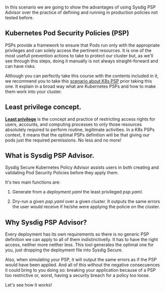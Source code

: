 In this scenario we are going to show the advantages of using Sysdig PSP Advisor over the practice of defining and running in production policies not tested before. 

Kubernetes Pod Security Policies (PSP)
---

PSPs provide a framework to ensure that Pods run only with the appropriate privileges and can solely access the pertinent resources. It is one of the most usefull prevention actions to take to protect our cluster but, as we'll see through this steps, doing it manually is not always straight-forward and can have risks.

Although you can perfectly take this course with the contents included in it, we recommend you to take this [scenario about K8s PSP](https://www.katacoda.com/sysdig/courses/secure/secure-psp-introduction) prior taking this one. It explain in a broad way what are Kubernetes PSPs and how to make them work into your cluster.

Least privilege concept. 
---

[**Least privilege**](https://en.wikipedia.org/wiki/Principle_of_least_privilege) is the concept and practice of restricting access rights for users, accounts, and computing processes to only those resources absolutely required to perform routine, legitimate activities. In a K8s PSPs context, it means that the optimal PSPs definition will be that giving our pods just the required permissions. No less and no more! 


What is Sysdig PSP Advisor.
---

Sysdig Secure Kubernetes Policy Advisor assists users in both creating and validating Pod Security Policies before they apply them.

It's two main functions are:

1. Generate from a *deployment.yaml* the least privileged *psp.yaml*.

2. Dry-run a given *psp.yaml* over a given cluster. It outputs the same errors the user would receive if he/she were applying the policie on the cluster. 

Why Sysdig PSP Advisor?
---

Every deployment has its own requirements so there is no generic PSP definition we can apply to all of them indistinctivelly. It has to have the right access, neither more neither less. This tool generates the optimal one for you, just dropping the deployment file into Sysdig Secure.

Also, when simulating your PSP, it will output the same errors as if the PSP would have been applied. And all of this without the negative consecuences it could bring to you doing so: breaking your application because of a PSP too restrictive or, worst, having a security breach for a policy too loose.

Let's see how it works!